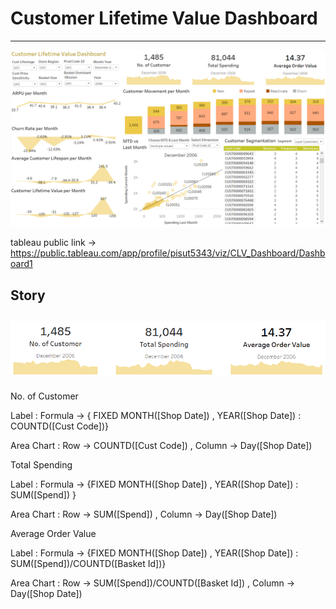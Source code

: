# Customer Lifetime Value Dashboard
--------------------
![alt text](https://github.com/PisutSukpool/BADS7105-CRM-analytics-and-intelligence/blob/main/Homework%2005/Main.png?raw=true)

tableau public link -> https://public.tableau.com/app/profile/pisut5343/viz/CLV_Dashboard/Dashboard1

## Story 

![alt text](https://github.com/PisutSukpool/BADS7105-CRM-analytics-and-intelligence/blob/main/Homework%2005/Summary_each_month.png?raw=true)
-
No. of Customer 

   Label : Formula -> { FIXED MONTH([Shop Date]) , YEAR([Shop Date]) : COUNTD([Cust Code])}
   
   Area Chart : Row -> COUNTD([Cust Code])  , Column -> Day([Shop Date])

Total Spending

   Label : Formula -> {FIXED  MONTH([Shop Date]) , YEAR([Shop Date]) : SUM([Spend]) }
   
   Area Chart : Row -> SUM([Spend]) , Column -> Day([Shop Date])

Average Order Value

   Label : Formula -> {FIXED MONTH([Shop Date]) , YEAR([Shop Date]) : SUM([Spend])/COUNTD([Basket Id])}
   
   Area Chart : Row -> SUM([Spend])/COUNTD([Basket Id]) , Column -> Day([Shop Date])
